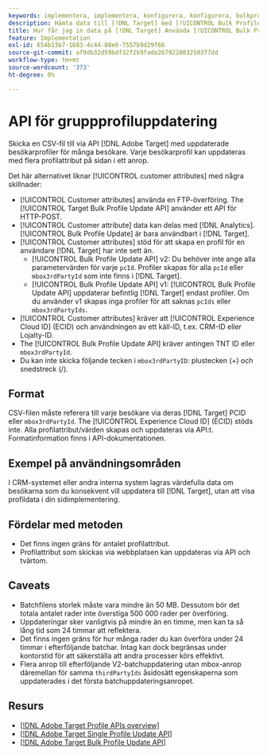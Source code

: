 ```yaml
---
keywords: implementera, implementera, konfigurera, konfigurera, bulkprofiluppdatering API
description: Hämta data till [!DNL Target] med [!UICONTROL Bulk Profile Update API].
title: Hur får jag in data på [!DNL Target] Använda [!UICONTROL Bulk Profile Update API]?
feature: Implementation
exl-id: 654b13b7-1683-4c44-80e6-7557b9d29f66
source-git-commit: af9db32d59bdf32f2b9fade267922803250377dd
workflow-type: tm+mt
source-wordcount: '373'
ht-degree: 0%

---
```


# API för gruppprofiluppdatering

Skicka en CSV-fil till via API [!DNL Adobe Target] med uppdaterade besökarprofiler för många besökare. Varje besökarprofil kan uppdateras med flera profilattribut på sidan i ett anrop.

Det här alternativet liknar [!UICONTROL customer attributes] med några skillnader:

* [!UICONTROL Customer attributes] använda en FTP-överföring. The [!UICONTROL Target Bulk Profile Update API] använder ett API för HTTP-POST.
* [!UICONTROL Customer attribute] data kan delas med [!DNL Analytics]. [!UICONTROL Bulk Profile Update] är bara användbart i [!DNL Target].
* [!UICONTROL Customer attributes] stöd för att skapa en profil för en användare [!DNL Target] har inte sett än.
   * [!UICONTROL Bulk Profile Update API] v2: Du behöver inte ange alla parametervärden för varje `pcId`. Profiler skapas för alla `pcId` eller `mbox3rdPartyId` som inte finns i [!DNL Target].
   * [!UICONTROL Bulk Profile Update API] v1: [!UICONTROL Bulk Profile Update API] uppdaterar befintlig [!DNL Target] endast profiler. Om du använder v1 skapas inga profiler för att saknas `pcIds` eller `mbox3rdPartyIds`.
* [!UICONTROL Customer attributes] kräver att [!UICONTROL Experience Cloud ID] (ECID) och användningen av ett käll-ID, t.ex. CRM-ID eller Lojalty-ID.
* The [!UICONTROL Bulk Profile Update API] kräver antingen TNT ID eller `mbox3rdPartyId`.
* Du kan inte skicka följande tecken i `mbox3rdPartyID`: plustecken (+) och snedstreck (/).

## Format

CSV-filen måste referera till varje besökare via deras [!DNL Target] PCID eller `mbox3rdPartyId`. The [!UICONTROL Experience Cloud ID] (ECID) stöds inte. Alla profilattribut/värden skapas och uppdateras via API:t. Formatinformation finns i API-dokumentationen.

## Exempel på användningsområden

I CRM-systemet eller andra interna system lagras värdefulla data om besökarna som du konsekvent vill uppdatera till [!DNL Target], utan att visa profildata i din sidimplementering.

## Fördelar med metoden

* Det finns ingen gräns för antalet profilattribut.
* Profilattribut som skickas via webbplatsen kan uppdateras via API och tvärtom.

## Caveats

* Batchfilens storlek måste vara mindre än 50 MB. Dessutom bör det totala antalet rader inte överstiga 500 000 rader per överföring.
* Uppdateringar sker vanligtvis på mindre än en timme, men kan ta så lång tid som 24 timmar att reflektera.
* Det finns ingen gräns för hur många rader du kan överföra under 24 timmar i efterföljande batchar. Intag kan dock begränsas under kontorstid för att säkerställa att andra processer körs effektivt.
* Flera anrop till efterföljande V2-batchuppdatering utan mbox-anrop däremellan för samma `thirdPartyIds` åsidosätt egenskaperna som uppdaterades i det första batchuppdateringsanropet.

## Resurs

* [[!DNL Adobe Target Profile APIs overview]](/help/dev/administer/profile-api/profile-api-overview.md)
* [[!DNL Adobe Target Single Profile Update API]](/help/dev/administer/profile-api/profile-single-api.md)
* [[!DNL Adobe Target Bulk Profile Update API]](/help/dev/administer/profile-api/profile-bulk-api.md)